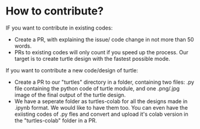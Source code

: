 # How to contribute? 

IF you want to contribute in existing codes:
- Create a PR, with explaining the issue/ code change in not more than 50 words.
- PRs to existing codes will only count if you speed up the process. Our target is to create turtle design with the fastest possible mode.

If you want to contribute a new code/design of turtle:
- Create a PR to our "turtles" directory in a folder, containing two files: .py file containing the python code of turtle module, and one .png/.jpg image of the final output of the turtle design.
- We have a seperate folder as turtles-colab for all the designs made in .ipynb format. We would like to have them too. You can even have the exiisting codes of .py fles and convert and upload it's colab version in the "turtles-colab" folder in a PR.
